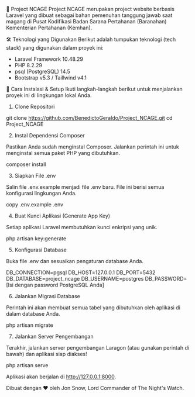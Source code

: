 📝 Project NCAGE
Project NCAGE merupakan project website berbasis Laravel yang dibuat sebagai bahan pemenuhan tanggung jawab saat magang di Pusat Kodifikasi Badan Sarana Pertahanan (Baranahan) Kementerian Pertahanan (Kemhan).

🛠️ Teknologi yang Digunakan
Berikut adalah tumpukan teknologi (tech stack) yang digunakan dalam proyek ini:
 - Laravel Framework 10.48.29
 - PHP 8.2.29
 - psql (PostgreSQL) 14.5
 - Bootstrap v5.3 / Taillwind v4.1

🚀 Cara Instalasi & Setup
Ikuti langkah-langkah berikut untuk menjalankan proyek ini di lingkungan lokal Anda.

1. Clone Repositori

git clone https://github.com/BenedictoGeraldo/Project_NCAGE.git
cd Project_NCAGE

2. Instal Dependensi Composer

Pastikan Anda sudah menginstal Composer. Jalankan perintah ini untuk menginstal semua paket PHP yang dibutuhkan.

composer install

3. Siapkan File .env

Salin file .env.example menjadi file .env baru. File ini berisi semua konfigurasi lingkungan Anda.

copy .env.example .env

4. Buat Kunci Aplikasi (Generate App Key)

Setiap aplikasi Laravel membutuhkan kunci enkripsi yang unik.

php artisan key:generate

5. Konfigurasi Database

Buka file .env dan sesuaikan pengaturan database Anda.

DB_CONNECTION=pgsql
DB_HOST=127.0.0.1
DB_PORT=5432
DB_DATABASE=project_ncage
DB_USERNAME=postgres
DB_PASSWORD=[Isi dengan password PostgreSQL Anda]

6. Jalankan Migrasi Database

Perintah ini akan membuat semua tabel yang dibutuhkan oleh aplikasi di dalam database Anda.

php artisan migrate

7. Jalankan Server Pengembangan

Terakhir, jalankan server pengembangan Laragon (atau gunakan perintah di bawah) dan aplikasi siap diakses!

php artisan serve

Aplikasi akan berjalan di http://127.0.0.1:8000.

Dibuat dengan ❤️ oleh Jon Snow, Lord Commander of The Night's Watch.
